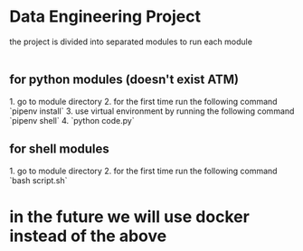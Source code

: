<h1>Data Engineering Project</h1>

the project is divided into separated modules to run each module
<br/>
<br/>
<h2>for python modules (doesn't exist ATM)</h2>
1. go to module directory
2. for the first time run the following command `pipenv install`
3. use virtual environment by running the following command `pipenv shell`
4. `python code.py`

<h2>for shell modules</h2>
1. go to module directory
2. for the first time run the following command `bash script.sh`


# in the future we will use docker instead of the above
